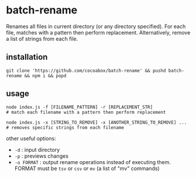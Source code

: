 # batch-rename

Renames all files in current directory (or any directory specified).
For each file, matches with a pattern then perform replacement.
Alternatively, remove a list of strings from each file.

## installation

`git clone 'https://github.com/cocoabox/batch-rename' && pushd batch-rename && npm i && popd`

## usage

```
node index.js -f [FILENAME_PATTERN] -r [REPLACEMENT_STR] 
# match each filename with a pattern then perform replacement

node index.js -x [STRING_TO_REMOVE] -x [ANOTHER_STRING_TO_REMOVE] ...
# removes specific strings from each filename
```

other useful options:

- `-d` : input directory
- `-p` : previews changes
- `-o FORMAT` : output rename operations instead of executing them. FORMAT must be `tsv` or `csv` or `mv` (a list of "mv" commands)
